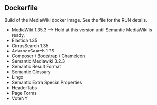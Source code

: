 ## Dockerfile
Build of the MediaWiki docker image. See the file for the RUN details. 
- MediaWiki 1.35.3 --> Hold at this version until Semantic MediaWiki is ready. 
- Elastica 1.35
- CirrusSearch 1.35
- AdvanceSearch 1.35
- Composer / Bootstrap / Chameleon
- Semantic Mediawiki 3.2.3
- Semantic Result Format
- Semantic Glossary
- Lingo
- Semantic Extra Special Properties
- HeaderTabs
- Page Forms
- VoteNY

